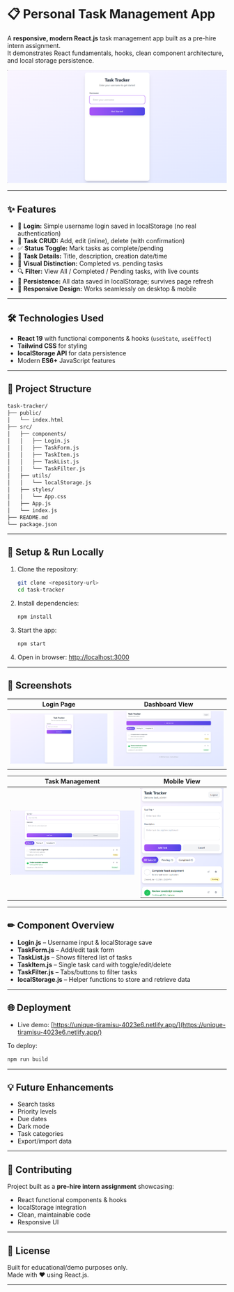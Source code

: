 # 📋 Personal Task Management App

A **responsive, modern React.js** task management app built as a pre-hire intern assignment.  
It demonstrates React fundamentals, hooks, clean component architecture, and local storage persistence.

![An image showing the login page](images/Login.png)

---

## ✨ Features

- 🔐 **Login:** Simple username login saved in localStorage (no real authentication)
- 📝 **Task CRUD:** Add, edit (inline), delete (with confirmation)
- ✅ **Status Toggle:** Mark tasks as complete/pending
- 📄 **Task Details:** Title, description, creation date/time
- 🎨 **Visual Distinction:** Completed vs. pending tasks
- 🔍 **Filter:** View All / Completed / Pending tasks, with live counts
- 💾 **Persistence:** All data saved in localStorage; survives page refresh
- 📱 **Responsive Design:** Works seamlessly on desktop & mobile

---

## 🛠 Technologies Used

- **React 19** with functional components & hooks (`useState`, `useEffect`)
- **Tailwind CSS** for styling
- **localStorage API** for data persistence
- Modern **ES6+** JavaScript features

---

## 📁 Project Structure

```plaintext
task-tracker/
├── public/
│   └── index.html
├── src/
│   ├── components/
│   │   ├── Login.js
│   │   ├── TaskForm.js
│   │   ├── TaskItem.js
│   │   ├── TaskList.js
│   │   └── TaskFilter.js
│   ├── utils/
│   │   └── localStorage.js
│   ├── styles/
│   │   └── App.css
│   ├── App.js
│   └── index.js
├── README.md
└── package.json
```

---

## 🚀 Setup & Run Locally

1. Clone the repository:
   ```bash
   git clone <repository-url>
   cd task-tracker
   ```
2. Install dependencies:
   ```bash
   npm install
   ```
3. Start the app:
   ```bash
   npm start
   ```
4. Open in browser: [http://localhost:3000](http://localhost:3000)

---

## 📸 Screenshots

| Login Page                                           | Dashboard View                                          |
| ---------------------------------------------------- | ------------------------------------------------------- |
| ![An image showing the login page](images/Login.png) | ![An image showing the dashboard](images/Dashboard.png) |

| Task Management                                                | Mobile View                                            |
| -------------------------------------------------------------- | ------------------------------------------------------ |
| ![An image showing adding of tasks](images/TaskManagement.png) | ![An image showing Mobile view](images/MobileView.png) |

---

## ✏ Component Overview

- **Login.js** – Username input & localStorage save
- **TaskForm.js** – Add/edit task form
- **TaskList.js** – Shows filtered list of tasks
- **TaskItem.js** – Single task card with toggle/edit/delete
- **TaskFilter.js** – Tabs/buttons to filter tasks
- **localStorage.js** – Helper functions to store and retrieve data

---

## 🌐 Deployment

- Live demo: [https://unique-tiramisu-4023e6.netlify.app/](https://unique-tiramisu-4023e6.netlify.app/)

To deploy:

```bash
npm run build
```

---

## 💡 Future Enhancements

- Search tasks
- Priority levels
- Due dates
- Dark mode
- Task categories
- Export/import data

---

## 🤝 Contributing

Project built as a **pre-hire intern assignment** showcasing:

- React functional components & hooks
- localStorage integration
- Clean, maintainable code
- Responsive UI

---

## 📄 License

Built for educational/demo purposes only.  
Made with ❤️ using React.js.

---
